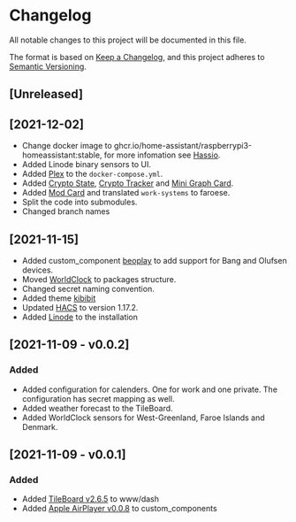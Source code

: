# Changelog
All notable changes to this project will be documented in this file.

The format is based on [Keep a Changelog](https://keepachangelog.com/en/1.0.0/),
and this project adheres to [Semantic Versioning](https://semver.org/spec/v2.0.0.html).

## [Unreleased]

## [2021-12-02]

- Change docker image to ghcr.io/home-assistant/raspberrypi3-homeassistant:stable, for more infomation see
[Hassio](https://www.home-assistant.io/installation/raspberrypi#docker-compose).
- Added Linode binary sensors to UI.
- Added [Plex](https://www.plex.tv/media-server-downloads/) to the ```docker-compose.yml```.
- Added [Crypto State](https://github.com/heyajohnny/cryptoinfo), [Crypto Tracker](https://github.com/BigNocciolino/CryptoTracker) 
  and [Mini Graph Card](https://github.com/kalkih/mini-graph-card).
- Added [Mod Card](https://github.com/thomasloven/lovelace-card-mod) and translated ```work-systems``` to faroese.
- Split the code into submodules.
- Changed branch names

## [2021-11-15]

- Added custom_component [beoplay](https://github.com/giachello/beoplay) to add support for Bang and Olufsen devices.
- Moved [WorldClock](https://www.home-assistant.io/integrations/worldclock/) to packages structure.
- Changed secret naming convention.
- Added theme [kibibit](https://github.com/Kibibit/hass-kibibit-theme)
- Updated [HACS](https://hacs.xyz/) to version 1.17.2.
- Added [Linode](https://www.home-assistant.io/integrations/linode/) to the installation

## [2021-11-09 - v0.0.2]

### Added

- Added configuration for calenders. One for work and one private. The configuration has secret mapping as well.
- Added weather forecast to the TileBoard.
- Added WorldClock sensors for West-Greenland, Faroe Islands and Denmark.

## [2021-11-09 - v0.0.1]

### Added

- Added [TileBoard v2.6.5](https://github.com/resoai/TileBoard/releases/tag/v2.6.5) to www/dash
- Added [Apple AirPlayer v0.0.8](https://github.com/georgezhao2010/apple_airplayer/releases/tag/v0.0.8) to custom_components